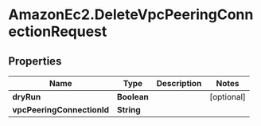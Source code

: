 # AmazonEc2.DeleteVpcPeeringConnectionRequest

## Properties

Name | Type | Description | Notes
------------ | ------------- | ------------- | -------------
**dryRun** | **Boolean** |  | [optional] 
**vpcPeeringConnectionId** | **String** |  | 


